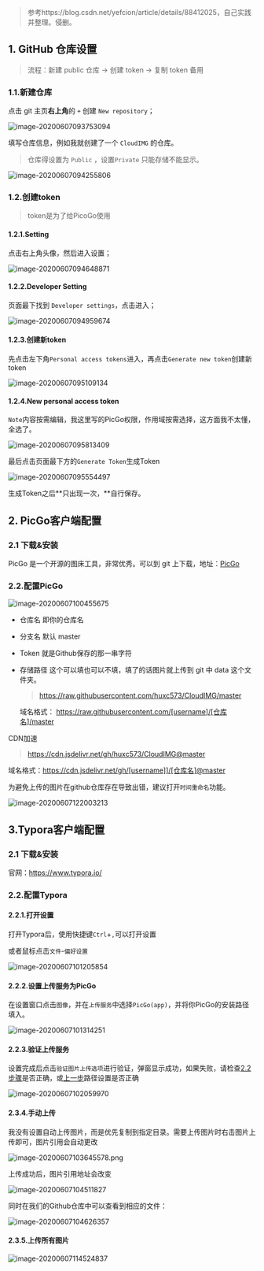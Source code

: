 > 参考https://blog.csdn.net/yefcion/article/details/88412025，自己实践并整理。侵删。

## 1. GitHub 仓库设置

> 流程：新建 public 仓库 -> 创建 token -> 复制 token 备用

### 1.1.新建仓库

点击 git 主页**右上角**的 `+` 创建 `New repository`；

![image-20200607093753094](https://cdn.jsdelivr.net/gh/huxc573/CloudIMG@master/PicGo_img/image-20200607093753094.png)

填写仓库信息，例如我就创建了一个 `CloudIMG` 的仓库。

> 仓库得设置为 `Public` ，设置`Private` 只能存储不能显示。

![image-20200607094255806](https://cdn.jsdelivr.net/gh/huxc573/CloudIMG@master/PicGo_img/image-20200607095109134.png)

### 1.2.创建token

> token是为了给PicoGo使用

#### 1.2.1.Setting

点击右上角头像，然后进入设置；

![image-20200607094648871](https://cdn.jsdelivr.net/gh/huxc573/CloudIMG@master/PicGo_img/image-20200607094648871.png)

#### 1.2.2.Developer Setting

页面最下找到 `Developer settings`，点击进入；

![image-20200607094959674](https://cdn.jsdelivr.net/gh/huxc573/CloudIMG@master/PicGo_img/image-20200607094255806.png)

#### 1.2.3.创建新token

先点击左下角`Personal access tokens`进入，再点击`Generate new token`创建新token

![image-20200607095109134](https://cdn.jsdelivr.net/gh/huxc573/CloudIMG@master/PicGo_img/image-20200607102059970.png)

#### 1.2.4.New personal access token

`Note`内容按需编辑，我这里写的PicGo权限，作用域按需选择，这方面我不太懂，全选了。

![image-20200607095813409](https://cdn.jsdelivr.net/gh/huxc573/CloudIMG@master/PicGo_img/image-20200607095554497.png)

最后点击页面最下方的`Generate Token`生成Token

![image-20200607095554497](https://cdn.jsdelivr.net/gh/huxc573/CloudIMG@master/PicGo_img/image-20200607095813409.png)

生成Token之后**只出现一次，**自行保存。

## 2. PicGo客户端配置

### 2.1 下载&安装

PicGo 是一个开源的图床工具，非常优秀。可以到 git 上下载，地址：[PicGo](https://github.com/Molunerfinn/PicGo)

### 2.2.配置PicGo

![image-20200607100455675](https://cdn.jsdelivr.net/gh/huxc573/CloudIMG@master/PicGo_img/image-20200607100455675.png)

- 仓库名 即你的仓库名

- 分支名 默认 master

- Token 就是Github保存的那一串字符

- 存储路径 这个可以填也可以不填，填了的话图片就上传到 git 中 data 这个文件夹。

  > https://raw.githubusercontent.com/huxc573/CloudIMG/master

  域名格式： https://raw.githubusercontent.com/[username]/[仓库名]/master

CDN加速

> https://cdn.jsdelivr.net/gh/huxc573/CloudIMG@master

域名格式：https://cdn.jsdelivr.net/gh/[username]]/[仓库名]@master

为避免上传的图片在github仓库存在导致出错，建议打开`时间重命名`功能。

![image-20200607122003213](imgs/image-20200607122003213.png)

## 3.Typora客户端配置

### 2.1 下载&安装

官网：https://www.typora.io/

### 2.2.配置Typora

#### 2.2.1.打开设置

打开Typora后，使用快捷键`Ctrl`+`,`可以打开设置

或者鼠标点击`文件`-`偏好设置`

![image-20200607101205854](https://cdn.jsdelivr.net/gh/huxc573/CloudIMG@master/PicGo_img/image-20200607101205854.png)

#### 2.2.2.设置上传服务为PicGo

在设置窗口点击`图像`，并在`上传服务`中选择`PicGo(app)`，并将你PicGo的安装路径填入。

![image-20200607101314251](https://cdn.jsdelivr.net/gh/huxc573/CloudIMG@master/PicGo_img/image-20200607101314251.png)

#### 2.2.3.验证上传服务

设置完成后点击`验证图片上传选项`进行验证，弹窗显示成功，如果失败，请检查[2.2步骤](#2.2.配置PicGo)是否正确，或[上一步](#2.2.2.设置上传服务为PicGo)路径设置是否正确

![image-20200607102059970](https://cdn.jsdelivr.net/gh/huxc573/CloudIMG@master/PicGo_img/image-20200607104830445.png)

#### 2.3.4.手动上传

我没有设置自动上传图片，而是优先复制到指定目录。需要上传图片时右击图片上传即可，图片引用会自动更改

![image-20200607103645578.png](https://cdn.jsdelivr.net/gh/huxc573/CloudIMG@master/PicGo_img/image-20200607103645578.png)

上传成功后，图片引用地址会改变

![image-20200607104511827](https://cdn.jsdelivr.net/gh/huxc573/CloudIMG@master/PicGo_img/image-20200607104511827.png)

同时在我们的Github仓库中可以查看到相应的文件：

![image-20200607104626357](https://cdn.jsdelivr.net/gh/huxc573/CloudIMG@master/PicGo_img/image-20200607104626357.png)

#### 2.3.5.上传所有图片

![image-20200607114524837](https://cdn.jsdelivr.net/gh/huxc573/CloudIMG@master/PicGo_img/image-20200607114524837.png)